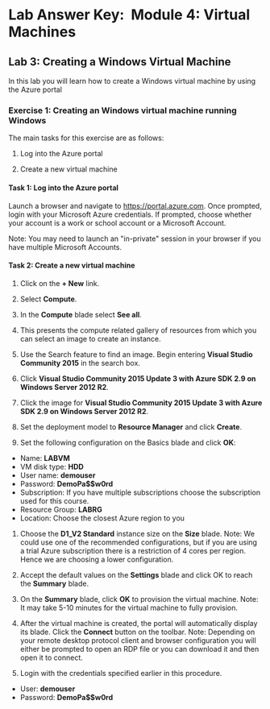# Lab Answer Key:  Module 4: Virtual Machines
## Lab 3: Creating a Windows Virtual Machine
  
In this lab you will learn how to create a Windows virtual machine by using the Azure portal

### Exercise 1: Creating an Windows virtual machine running Windows
  
The main tasks for this exercise are as follows:

1. Log into the Azure portal

2. Create a new virtual machine


#### Task 1: Log into the Azure portal

Launch a browser and navigate to https://portal.azure.com. Once prompted, login with your Microsoft Azure credentials. If prompted, choose whether your account is a work or school account or a Microsoft Account.

Note: You may need to launch an "in-private" session in your browser if you have multiple Microsoft Accounts.

#### Task 2: Create a new virtual machine

1. Click on the **+ New** link.

2. Select **Compute**.

3. In the **Compute** blade select **See all**.

4. This presents the compute related gallery of resources from which you can select an image to create an instance.

5. Use the Search feature to find an image. Begin entering **Visual Studio Community 2015** in the search box.

6. Click **Visual Studio Community 2015 Update 3 with Azure SDK 2.9 on Windows Server 2012 R2**.

7. Click the image for **Visual Studio Community 2015 Update 3 with Azure SDK 2.9 on Windows Server 2012 R2**.

8. Set the deployment model to **Resource Manager** and click **Create**.

9. Set the following configuration on the Basics blade and click **OK**:

- Name: **LABVM**
- VM disk type: **HDD**
- User name: **demouser**
- Password: **DemoPa$$w0rd**
- Subscription: If you have multiple subscriptions choose the subscription used for this course.
- Resource Group: **LABRG**
- Location: Choose the closest Azure region to you

1. Choose the **D1_V2 Standard** instance size on the **Size** blade.
Note: We could use one of the recommended configurations, but if you are using a trial Azure subscription there is a restriction of 4 cores per region. Hence we are choosing a lower configuration.

2. Accept the default values on the **Settings** blade and click OK to reach the **Summary** blade.

3. On the **Summary** blade, click **OK** to provision the virtual machine.
Note: It may take 5-10 minutes for the virtual machine to fully provision.

4. After the virtual machine is created, the portal will automatically display its blade. Click the **Connect** button on the toolbar.
Note: Depending on your remote desktop protocol client and browser configuration you will either be prompted to open an RDP file or you can download it and then open it to connect.

5. Login with the credentials specified earlier in this procedure.

- User: **demouser**
- Password: **DemoPa$$w0rd**
